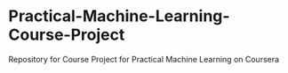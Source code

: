 Practical-Machine-Learning-Course-Project
=========================================

Repository for Course Project for Practical Machine Learning on Coursera
